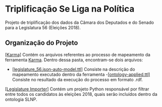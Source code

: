 # Triplificação Se Liga na Política
Projeto de triplificação dos dados da Câmara dos Deputados e do Senado para a Legislatura 56 (Eleições 2018).

## Organização do Projeto

[[Karma]](https://github.com/rebecabordini/triplificacao-slnp/tree/master/Karma) Contém os arquivos referentes
ao processo de mapeamento da ferramenta [Karma](https://usc-isi-i2.github.io/karma/). Dentro dessa pasta, encontram-se dois arquivos:


- [[legislature_56.json-auto-model.ttl]](https://github.com/rebecabordini/triplificacao-slnp/blob/master/Karma/legislature_56.json-auto-model.ttl)
Consiste na descrição do mapeamento executado dentro da ferramenta
-[[ontology-applied.ttl]](https://github.com/rebecabordini/triplificacao-slnp/blob/master/Karma/ontology-applied.ttl)
Consiste no resultado da execução do processo em formato .rdf.

[[Legislature Importer]](https://github.com/rebecabordini/triplificacao-slnp/tree/master/Legislature%20Importer)
Contém um projeto Python responsável por filtrar entre todos os candidatos às eleições 2018, quais serão incluídos dentro da ontologia SLNP.
